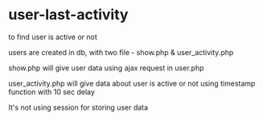 # user-last-activity
to find user is active or not

users are created in db, with two file - show.php & user_activity.php

show.php will give user data using ajax request in user.php

user_activity.php will give data about user is active or not using timestamp function with 10 sec delay

It's not using session for storing user data
